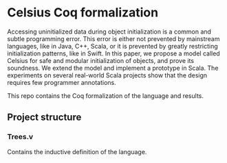 # Celsius Coq formalization

Accessing uninitialized data during object initialization is a common and subtle programming error. This
error is either not prevented by mainstream languages, like in Java, C++, Scala, or it is prevented by greatly restricting initialization patterns, like in Swift. In this paper, we propose a model called Celsius for safe and modular initialization of objects, and prove its soundness. We extend the model and implement a prototype in Scala. The experiments on several real-world Scala projects show that the design requires few programmer annotations.

This repo contains the Coq formalization of the language and results.

## Project structure
### Trees.v
Contains the inductive definition of the language.